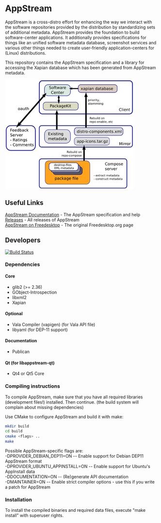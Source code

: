AppStream
=========

AppStream is a cross-distro effort for enhancing the way we interact with the software repositories provided by the
distribution by standardizing sets of additional metadata.
AppStream provides the foundation to build software-center applications. It additionally provides specifications
for things like an unified software metadata database, screenshot services and various other things needed to create
user-friendly application-centers for (Linux) distributions.

This repository contains the AppStream specification and a library for accessing the Xapian database which has been
generated from AppStream metadata.

![AppStream Architecture](docs/sources/images/architecture-small.png "AppStream Architecture")

## Useful Links
[AppStream Documentation](http://www.freedesktop.org/software/appstream/docs/) - The AppStream specification and help  
[Releases](http://www.freedesktop.org/software/appstream/releases/) - All releases of AppStream  
[AppStream on Freedesktop](http://www.freedesktop.org/wiki/Distributions/AppStream/) - The original Freedesktop.org page  

## Developers
[![Build Status](https://travis-ci.org/ximion/appstream.svg?branch=master)](https://travis-ci.org/ximion/appstream)

### Dependencies

#### Core
 * glib2 (>= 2.36)
 * GObject-Introspection
 * libxml2
 * Xapian

#### Optional
 * Vala Compiler (vapigen) (for Vala API file)
 * libyaml (for DEP-11 support)

#### Documentation
 * Publican

#### Qt (for libappstream-qt)
 * Qt4 or Qt5 Core


### Compiling instructions

To compile AppStream, make sure that you have all required libraries (development files!) installed.
Then continue. (the build system will complain about missing dependencies)

Use CMake to configure AppStream and build it with make:
```bash
mkdir build
cd build
cmake <flags> ..
make
```
Possible AppStream-specific flags are:  
 -DPROVIDER_DEBIAN_DEP11=ON      -- Enable support for Debian DEP11 AppStream format  
 -DPROVIDER_UBUNTU_APPINSTALL=ON -- Enable support for Ubuntu's AppInstall data  
 -DDOCUMENTATION=ON              -- (Re)generate API documentation  
 -DMAINTAINER=ON                 -- Enable strict compiler options - use this if you write a patch for AppStream

### Installation

To install the compiled binaries and required data files, execute
"make install" with superuser rights.
